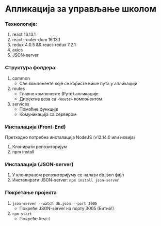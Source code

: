 # Апликација за управљање школом

### Технологије:

1. react 16.13.1
2. react-router-dom 16.13.1
3. redux 4.0.5  && react-redux 7.2.1
4. axios 
5. JSON-server

### Структура фолдера:

1. common
    - Све компоненте које се користе више пута у апликацији
2. routes 
    - Главне компоненте (Руте) апликације
    - Директна веза са ```<Route>``` компонентом
3. services
    - Помоћне функције
    - Комуникација са сервером

### Инсталација (Front-End)

Претходно потребна инсталација NodeJS (v12.14.0 или новија)

1. Клонирати репозиторијум
2. npm install

### Инсталација (JSON-server)

1. У клонираном репозиторијуму се налази db.json фајл
2. Инсталирати JSON-server: ```npm install json-server```

### Покретање пројекта

1. ```json-server --watch db.json --port 3005```
    - Покреће JSON-server на порту 3005 (Битно!)
2. ```npm start```
    - Покреће React